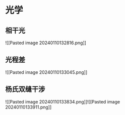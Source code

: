 # 光学
## 相干光 
![[Pasted image 20240110132816.png]]
## 光程差
![[Pasted image 20240110133045.png]]
## 杨氏双缝干涉



![[Pasted image 20240110133834.png]]![[Pasted image 20240110133911.png]]
